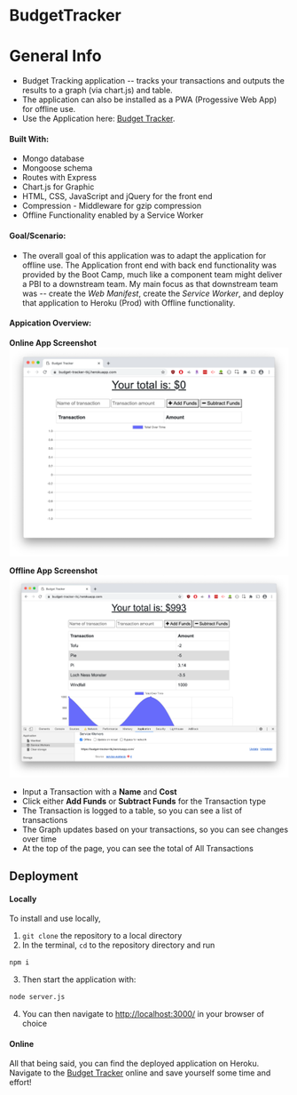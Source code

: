 # BudgetTracker

# General Info
- Budget Tracking application -- tracks your transactions and outputs the results to a graph (via chart.js) and table.
- The application can also be installed as a PWA (Progessive Web App) for offline use.
- Use the Application here: [Budget Tracker](https://budget-tracker-tkj.herokuapp.com/).


#### Built With: 
- Mongo database
- Mongoose schema 
- Routes with Express 
- Chart.js for Graphic
- HTML, CSS, JavaScript and jQuery for the front end
- Compression - Middleware for gzip compression
- Offline Functionality enabled by a Service Worker


#### Goal/Scenario: 
- The overall goal of this application was to adapt the application for offline use. The Application front end with back end functionality was provided by the Boot Camp, much like a component team might deliver a PBI to a downstream team. My main focus as that downstream team was -- create the _Web Manifest_, create the _Service Worker_, and deploy that application to Heroku (Prod) with Offline functionality.


#### Appication Overview:
__Online App Screenshot__
![](public/image/budget_tracker.PNG)

__Offline App Screenshot__
![](public/image/budget_tracker_offline.PNG)

- Input a Transaction with a **Name** and **Cost**
- Click either **Add Funds** or **Subtract Funds** for the Transaction type
- The Transaction is logged to a table, so you can see a list of transactions
- The Graph updates based on your transactions, so you can see changes over time
- At the top of the page, you can see the total of All Transactions

## Deployment

#### Locally

To install and use locally,

1. `git clone` the repository to a local directory
2. In the terminal, `cd` to the repository directory and run

```bash
npm i
```

3. Then start the application with:

```bash
node server.js
```

4. You can then navigate to [http://localhost:3000/](http://localhost:3000/) in your browser of choice

#### Online
All that being said, you can find the deployed application on Heroku. Navigate to the [Budget Tracker](https://budget-tracker-tkj.herokuapp.com/) online and save yourself some time and effort!
